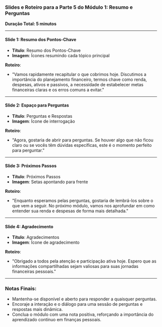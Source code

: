 ### Slides e Roteiro para a Parte 5 do Módulo 1: Resumo e Perguntas

**Duração Total: 5 minutos**

---

#### Slide 1: Resumo dos Pontos-Chave
- **Título**: Resumo dos Pontos-Chave
- **Imagem**: Ícones resumindo cada tópico principal

**Roteiro**:
- "Vamos rapidamente recapitular o que cobrimos hoje. Discutimos a importância do planejamento financeiro, termos chave como renda, despesas, ativos e passivos, a necessidade de estabelecer metas financeiras claras e os erros comuns a evitar."

---

#### Slide 2: Espaço para Perguntas
- **Título**: Perguntas e Respostas
- **Imagem**: Ícone de interrogação

**Roteiro**:
- "Agora, gostaria de abrir para perguntas. Se houver algo que não ficou claro ou se vocês têm dúvidas específicas, este é o momento perfeito para perguntar."

---

#### Slide 3: Próximos Passos
- **Título**: Próximos Passos
- **Imagem**: Setas apontando para frente

**Roteiro**:
- "Enquanto esperamos pelas perguntas, gostaria de lembrá-los sobre o que vem a seguir. No próximo módulo, vamos nos aprofundar em como entender sua renda e despesas de forma mais detalhada."

---

#### Slide 4: Agradecimento
- **Título**: Agradecimentos
- **Imagem**: Ícone de agradecimento

**Roteiro**:
- "Obrigado a todos pela atenção e participação ativa hoje. Espero que as informações compartilhadas sejam valiosas para suas jornadas financeiras pessoais."

---

### Notas Finais:
- Mantenha-se disponível e aberto para responder a quaisquer perguntas.
- Encoraje a interação e o diálogo para uma sessão de perguntas e respostas mais dinâmica.
- Conclua o módulo com uma nota positiva, reforçando a importância do aprendizado contínuo em finanças pessoais.